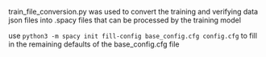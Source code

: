 train_file_conversion.py was used to convert the training and verifying data json files into .spacy files that can be processed by the training model


use `python3 -m spacy init fill-config base_config.cfg config.cfg` to fill in the remaining defaults of the base_config.cfg file